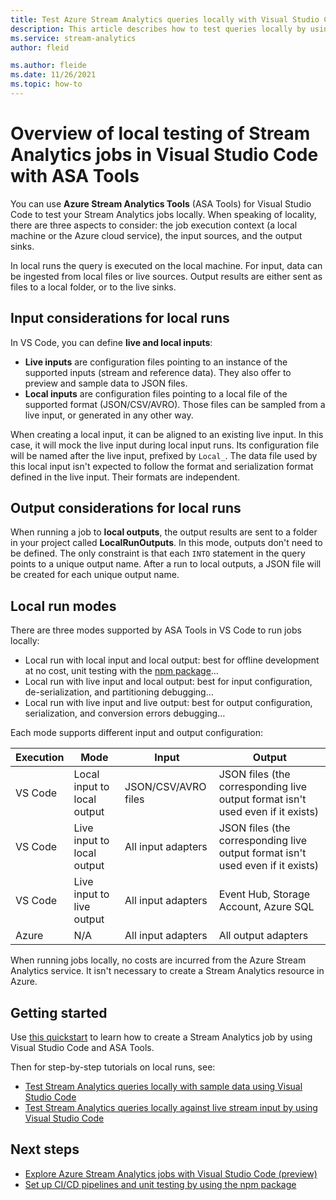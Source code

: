 ```yaml
---
title: Test Azure Stream Analytics queries locally with Visual Studio Code
description: This article describes how to test queries locally by using Azure Stream Analytics Tools for Visual Studio Code.
ms.service: stream-analytics
author: fleid

ms.author: fleide
ms.date: 11/26/2021
ms.topic: how-to
---
```


# Overview of local testing of Stream Analytics jobs in Visual Studio Code with ASA Tools

You can use **Azure Stream Analytics Tools** (ASA Tools) for Visual Studio Code to test your Stream Analytics jobs locally. When speaking of locality, there are three aspects to consider: the job execution context (a local machine or the Azure cloud service), the input sources, and the output sinks.

In local runs the query is executed on the local machine. For input, data can be ingested from local files or live sources. Output results are either sent as files to a local folder, or to the live sinks.

## Input considerations for local runs

In VS Code, you can define **live and local inputs**:

- **Live inputs** are configuration files pointing to an instance of the supported inputs (stream and reference data). They also offer to preview and sample data to JSON files.
- **Local inputs** are configuration files pointing to a local file of the supported format (JSON/CSV/AVRO). Those files can be sampled from a live input, or generated in any other way.

When creating a local input, it can be aligned to an existing live input. In this case, it will mock the live input during local input runs. Its configuration file will be named after the live input, prefixed by `Local_`. The data file used by this local input isn't expected to follow the format and serialization format defined in the live input. Their formats are independent.

## Output considerations for local runs

When running a job to **local outputs**, the output results are sent to a folder in your project called **LocalRunOutputs**. In this mode, outputs don't need to be defined. The only constraint is that each `INTO` statement in the query points to a unique output name. After a run to local outputs, a JSON file will be created for each unique output name.

## Local run modes

There are three modes supported by ASA Tools in VS Code to run jobs locally:

* Local run with local input and local output: best for offline development at no cost, unit testing with the [npm package](./cicd-overview.md)…
* Local run with live input and local output: best for input configuration, de-serialization, and partitioning debugging…
* Local run with live input and live output: best for output configuration, serialization, and conversion errors debugging…

Each mode supports different input and output configuration:

|Execution|Mode|Input|Output|
|-|-|-|-|
|VS Code|Local input to local output|JSON/CSV/AVRO files|JSON files (the corresponding live output format isn't used even if it exists)|
|VS Code|Live input to local output|All input adapters|JSON files (the corresponding live output format isn't used even if it exists)|
|VS Code|Live input to live output|All input adapters|Event Hub, Storage Account, Azure SQL|
|Azure|N/A|All input adapters|All output adapters|

When running jobs locally, no costs are incurred from the Azure Stream Analytics service. It isn't necessary to create a Stream Analytics resource in Azure.

## Getting started

Use [this quickstart](quick-create-visual-studio-code.md) to learn how to create a Stream Analytics job by using Visual Studio Code and ASA Tools.

Then for step-by-step tutorials on local runs, see:

- [Test Stream Analytics queries locally with sample data using Visual Studio Code](visual-studio-code-local-run.md)
- [Test Stream Analytics queries locally against live stream input by using Visual Studio Code](visual-studio-code-local-run-live-input.md)

## Next steps

* [Explore Azure Stream Analytics jobs with Visual Studio Code (preview)](visual-studio-code-explore-jobs.md)
* [Set up CI/CD pipelines and unit testing by using the npm package](./cicd-overview.md)
